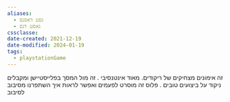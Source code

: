 ```yaml
---
aliases:
  - גסט דאסנס
  - גאסט דנס
cssclasse: 
date-created: 2021-12-19
date-modified: 2024-01-19
tags:
  - playstationGame
---
```


זה אימונים מצחיקים של ריקודים. מאוד אינטנסיבי . זה מול המסך בפלייסטיישן ומקבלים ניקוד על ביצועים טובים . פלוס זה מוסרט לפעמים ואפשר לראות איך השתפרנו מסיבוב לסיבוב
